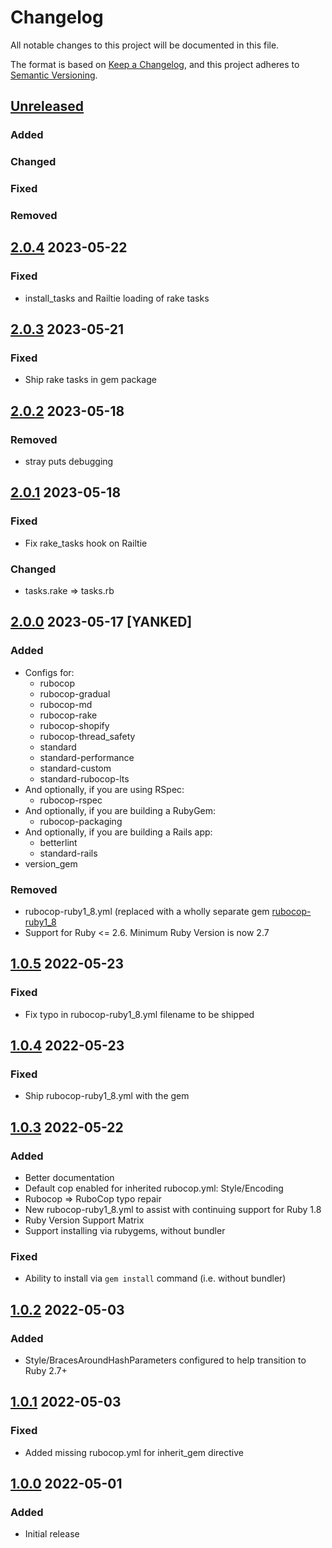# Changelog
All notable changes to this project will be documented in this file.

The format is based on [Keep a Changelog](https://keepachangelog.com/en/1.0.0/),
and this project adheres to [Semantic Versioning](https://semver.org/spec/v2.0.0.html).

## [Unreleased]
### Added
### Changed
### Fixed
### Removed

## [2.0.4] 2023-05-22
### Fixed
- install_tasks and Railtie loading of rake tasks

## [2.0.3] 2023-05-21
### Fixed
- Ship rake tasks in gem package

## [2.0.2] 2023-05-18
### Removed
- stray puts debugging

## [2.0.1] 2023-05-18
### Fixed
- Fix rake_tasks hook on Railtie
### Changed
- tasks.rake => tasks.rb

## [2.0.0] 2023-05-17 [YANKED]
### Added
- Configs for:
  - rubocop
  - rubocop-gradual
  - rubocop-md
  - rubocop-rake
  - rubocop-shopify
  - rubocop-thread_safety
  - standard
  - standard-performance
  - standard-custom
  - standard-rubocop-lts
- And optionally, if you are using RSpec:
  - rubocop-rspec
- And optionally, if you are building a RubyGem:
  - rubocop-packaging
- And optionally, if you are building a Rails app:
  - betterlint
  - standard-rails
- version_gem
### Removed
- rubocop-ruby1_8.yml (replaced with a wholly separate gem [rubocop-ruby1_8](https://gitlab.com/rubocop-lts/rubocop-ruby1_8)
- Support for Ruby <= 2.6. Minimum Ruby Version is now 2.7

## [1.0.5] 2022-05-23
### Fixed
- Fix typo in rubocop-ruby1_8.yml filename to be shipped

## [1.0.4] 2022-05-23
### Fixed
- Ship rubocop-ruby1_8.yml with the gem

## [1.0.3] 2022-05-22
### Added
- Better documentation
- Default cop enabled for inherited rubocop.yml: Style/Encoding
- Rubocop => RuboCop typo repair
- New rubocop-ruby1_8.yml to assist with continuing support for Ruby 1.8
- Ruby Version Support Matrix
- Support installing via rubygems, without bundler

### Fixed
- Ability to install via `gem install` command (i.e. without bundler)

## [1.0.2] 2022-05-03
### Added
- Style/BracesAroundHashParameters configured to help transition to Ruby 2.7+

## [1.0.1] 2022-05-03
### Fixed
- Added missing rubocop.yml for inherit_gem directive

## [1.0.0] 2022-05-01
### Added
- Initial release

[Unreleased]: https://github.com/rubocop-lts/rubocop-ruby1_9/compare/v2.0.4...HEAD
[2.0.4]: https://github.com/rubocop-lts/rubocop-ruby1_9/compare/v2.0.3...v2.0.4
[2.0.3]: https://github.com/rubocop-lts/rubocop-ruby1_9/compare/v2.0.2...v2.0.3
[2.0.2]: https://github.com/rubocop-lts/rubocop-ruby1_9/compare/v2.0.1...v2.0.2
[2.0.1]: https://github.com/rubocop-lts/rubocop-ruby1_9/compare/v2.0.0...v2.0.1
[2.0.0]: https://github.com/rubocop-lts/rubocop-ruby1_9/compare/v1.0.5...v2.0.0
[1.0.5]: https://github.com/rubocop-lts/rubocop-ruby1_9/compare/v1.0.4...v1.0.5
[1.0.4]: https://github.com/rubocop-lts/rubocop-ruby1_9/compare/v1.0.3...v1.0.4
[1.0.3]: https://github.com/rubocop-lts/rubocop-ruby1_9/compare/v1.0.2...v1.0.3
[1.0.2]: https://github.com/rubocop-lts/rubocop-ruby1_9/compare/v1.0.1...v1.0.2
[1.0.1]: https://github.com/rubocop-lts/rubocop-ruby1_9/compare/v1.0.0...v1.0.1
[1.0.0]: https://github.com/rubocop-lts/rubocop-ruby1_9/compare/8fb0f104adf43c5a0e3487b390f91881f79e4d89...v1.0.0
